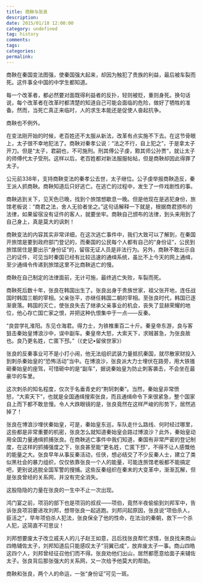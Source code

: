 ```yaml
---
title: 商鞅与张良
description:
date: 2015/01/18 12:00:00
category: undefined
tag: history
comments:
tags:
categories:
permalink:
---
```



商鞅在秦国变法图强，使秦国强大起来，却因为触犯了贵族的利益，最后被车裂而死。这件事全中国的中学生都知道。

每一个改革者，都必然要对面既得利益者的反扑，轻则被贬，重则身死。换句话说，每个改革者在改革时都清楚的知道自己可能会面临的危险，做好了牺牲的准备。然而，当死亡真正来临时，人的求生本能还是促使人奋起抗争。

商鞅也不例外。

<!--more-->

在变法刚开始的时候，老百姓还不太服从新法，改革有点实施不下去。在这节骨眼上，太子很不幸地犯法了。商鞅对秦孝公说：“法之不行，自上犯之”，于是拿太子开刀。但是“太子，君嗣也，不可施刑。刑其傅公子虔，黥其师公孙贾”，就让太子的师傅代太子受刑。这样以后，老百姓都对新法服服帖帖，但是商鞅却因此得罪了太子。

公元前338年，支持商鞅变法的秦孝公去世，太子继位。公子虔举报商鞅造反，秦王派人抓商鞅。商鞅知道后只好逃亡。在逃亡的过程中，发生了一件戏剧性的事。

商鞅逃到关下，见天色已晚，找到个旅馆想歇息一晚。但是他现在是逃犯身份，旅馆老板说：“商君之法，舍人无验者坐之。”这句话解释一下就是，根据商君颁布的法律，如果留宿没有证件的客人，就要坐牢。商鞅自己颁布的法律，到头来用到了自己身上，真是莫大的讽刺！

商鞅变法的内容其实非常详细，在这次逃亡事件中，我们大致可以了解到，在秦国开旅馆是要到政府部门登记的，而秦国的公民每个人都有自己的“身份证”，公民到旅馆居住是要出示“身份证”的，留宿无证人员是非法行为。另外，商鞅不敢出示自己的证件，可见当时秦国已经有比较迅速的通缉系统，虽比不上今天的网上通缉，至少通缉令传递到旅馆这里不比商鞅逃亡的慢。

商鞅在自己制定的法律面前，无计可施，最终逃亡失败，车裂而死。

商鞅死后数十年，张良在韩国出生了。张良出身于贵族世家，祖父张开地，连任战国时韩国三朝的宰相。父亲张平，亦继任韩国二朝的宰相。至张良时代，韩国已逐渐衰落。韩国的灭亡，使张良失去了继承父亲事业的机会，丧失了显赫荣耀的地位，他心存亡国亡家之恨，并把这种仇恨集中于一点——反秦。

“良尝学礼淮阳。东见仓海君。得力士，为铁椎重百二十斤。秦皇帝东游，良与客狙击秦始皇博浪沙中，误中副车。秦皇帝大怒，大索天下，求贼甚急，为张良故也。良乃更名姓，亡匿下邳。”（《史记•留侯世家》）

张良的反秦事业可不是小打小闹，他无法组织武装力量抵抗秦国，就尽散家财投入到刺杀秦始皇的“恐怖活动”当中。在博浪沙，张良派大力士埋伏在路旁，用大铁锥砸秦始皇的座驾，可惜砸中的是“副车”，据说秦始皇为防止刺客袭击，不会坐在最豪华的车里。

这次刺杀的知名程度，仅次于名垂青史的“荆轲刺秦”。当然，秦始皇非常愤怒，“大索天下”，也就是全国通缉搜索张良，而且通缉命令下来很紧急，整个国家自上而下都不敢怠慢。令人大跌眼镜的是，张良竟然在这样严峻的形势下，居然逃掉了！

张良在博浪沙埋伏秦始皇，可是，秦始皇东巡，车队走什么路线、何时经过哪里，这些都是非常重要的机密，张良怎么就知道秦始皇会路过博浪沙？此外，秦始皇动用全国力量通缉抓捕张良。在商鞅逃亡事件中我们知道，秦国有非常严密的登记制度，在这样的抓捕强度之下，张良甚至能“更名姓，亡匿下邳”，不得不让人感慨他的能量之大。张良早年从事反秦活动，任侠，想必结交了不少反秦人士，建立了类似黑社会的暴力组织，仅仅依靠张良一个人的能量，可能连旅馆老板都不能搞定吧，更别说逃脱全国军警的搜捕。这些反秦组织在秦末的大变革中，渐渐瓦解，但是张良曾经的关系网，并没有完全消失。

这股隐隐的力量在张良的一生中不止一次出现。

鸿门宴之前，项羽的部下也是项羽的叔叔——项伯，竟然半夜偷偷到刘邦军中，告诉张良项羽要进攻刘邦，想带张良一起逃跑。刘邦问起原因，张良说“项伯杀人，臣活之”，早年项伯杀人犯法，张良保全了他的性命，在法治的秦朝，救下一个杀人犯，这简直不可思议！

刘邦想要废太子改立戚夫人的儿子赵王如意，吕后找张良帮忙求情，张良找来商山四皓辅佐太子，刘邦知道后只能感叹太子“羽翼已成”，放弃废太子一事。商山四皓这四个人，刘邦曾经征召他们而不得。张良劝他们出山，居然都愿意给面子来辅佐太子。张良背后那张强大的关系网，又一次给予他莫大的帮助。

商鞅和张良，两个人的命运，一张“身份证”可见一斑。